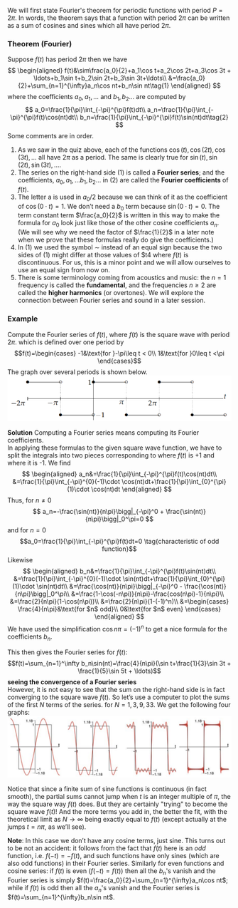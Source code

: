We will first state Fourier's theorem for periodic functions with period $P = 2\pi$. In words, the theorem says that a function with period $2\pi$ can be written as a sum of cosines and sines which all have period $2\pi$.

### Theorem (Fourier)
Suppose $f(t)$ has period $2\pi$ then we have
$$
\begin{aligned}
f(t)&\sim\frac{a_0}{2}+a_1\cos t+a_2\cos 2t+a_3\cos 3t + \ldots+b_1\sin t+b_2\sin 2t+b_3\sin 3t+\ldots\\
&=\frac{a_0}{2}+\sum_{n=1}^{\infty}a_n\cos nt+b_n\sin nt\tag{1}
\end{aligned}
$$
where the coefficients $a_0, a_1, \ldots$ and $b_1, b_2 \ldots$ are computed by
$$
a_0=\frac{1}{\pi}\int_{-\pi}^{\pi}f(t)dt\\
a_n=\frac{1}{\pi}\int_{-\pi}^{\pi}f(t)\cos(nt)dt\\
b_n=\frac{1}{\pi}\int_{-\pi}^{\pi}f(t)\sin(nt)dt\tag{2}
$$
Some comments are in order.  
1. As we saw in the quiz above, each of the functions $\cos(t), \cos(2t), \cos(3t), \ldots$ all have $2\pi$ as a period. The same is clearly true for $\sin(t), \sin(2t), \sin(3t), \ldots$.
2. The series on the right-hand side $(1)$ is called a **Fourier series**; and the coefficients, $a_0, a_1, \ldots b_1, b_2 \ldots$ in $(2)$ are called the **Fourier coefficients** of $f(t)$.
3. The letter a is used in $a_0/2$ because we can think of it as the coefficient of $\cos(0\cdot t) = 1$. We don’t need a $b_0$ term because $\sin(0\cdot t) = 0$. The term constant term $\frac{a_0}{2}$ is written in this way to make the formula for $a_0$ look just like those of the other cosine coefficients $a_n$. (We will see why we need the factor of $\frac{1}{2}$ in a later note when we prove that these formulas really do give the coefficients.)
4. In $(1)$ we used the symbol $\sim$ instead of an equal sign because the two sides of $(1)$ might differ at those values of $t4 where $f(t)$ is discontinuous. For us, this is a minor point and we will allow ourselves to use an equal sign from now on.
5. There is some terminology coming from acoustics and music: the $n = 1$ frequency is called the **fundamental**, and the frequencies $n \geq 2$ are called the **higher harmonics** (or overtones). We will explore the connection between Fourier series and sound in a later session.

### Example
Compute the Fourier series of $f(t)$, where $f(t)$ is the square wave with period $2\pi$. which is defined over one period by
$$f(t)=\begin{cases}
-1&\text{for }-\pi\leq t < 0\\
1&\text{for }0\leq t <\pi
\end{cases}$$
The graph over several periods is shown below.  
![](pic220201.png)

**Solution** Computing a Fourier series means computing its Fourier coefficients.  
In applying these formulas to the given square wave function, we have to split the integrals into two pieces corresponding to where $f(t)$ is +1 and where it is -1. We find  
$$
\begin{aligned}
a_n&=\frac{1}{\pi}\int_{-\pi}^{\pi}f(t)\cos(nt)dt\\
&=\frac{1}{\pi}\int_{-\pi}^{0}(-1)\cdot \cos(nt)dt+\frac{1}{\pi}\int_{0}^{\pi}(1)\cdot \cos(nt)dt
\end{aligned}
$$
Thus, for $n\neq0$  
$$
a_n=-\frac{\sin(nt)}{n\pi}\bigg|_{-\pi}^0 + \frac{\sin(nt)}{n\pi}\bigg|_0^\pi=0
$$
and for $n=0$  
$$a_0=\frac{1}{\pi}\int_{-\pi}^{\pi}f(t)dt=0 \tag{characteristic of odd function}$$
Likewise
$$
\begin{aligned}
b_n&=\frac{1}{\pi}\int_{-\pi}^{\pi}f(t)\sin(nt)dt\\
&=\frac{1}{\pi}\int_{-\pi}^{0}(-1)\cdot \sin(nt)dt+\frac{1}{\pi}\int_{0}^{\pi}(1)\cdot \sin(nt)dt\\
&=\frac{\cos(nt)}{n\pi}\bigg|_{-\pi}^0 - \frac{\cos(nt)}{n\pi}\bigg|_0^\pi\\
&=\frac{1-\cos(-n\pi)}{n\pi}-\frac{cos(n\pi)-1}{n\pi}\\
&=\frac{2}{n\pi}(1-\cos(n\pi))\\
&=\frac{2}{n\pi}(1-(-1)^n)\\
&=\begin{cases}
\frac{4}{n\pi}&\text{for $n$ odd}\\
0&\text{for $n$ even}
\end{cases}
\end{aligned}
$$
We have used the simplification $\cos n\pi = (-1)^n$ to get a nice formula for the coefficients $b_n$.

This then gives the Fourier series for $f(t)$:
$$f(t)=\sum_{n=1}^\infty b_n\sin(nt)=\frac{4}{n\pi}(\sin t+\frac{1}{3}\sin 3t + \frac{1}{5}\sin 5t + \ldots)$$
**seeing the convergence of a Fourier series**  
However, it is not easy to see that the sum on the right-hand side is in fact converging to the square wave $f(t)$. So let’s use a computer to plot the sums of the first $N$ terms of the series. for $N = 1, 3, 9, 33$. We get the following four graphs:  
![](pic220202.png)

Notice that since a finite sum of sine functions is continuous (in fact smooth), the partial sums cannot jump when $t$ is an integer multiple of $\pi$, the way the square way $f(t)$ does. But they are certainly "trying" to become the square wave $f(t)$! And the more terms you add in, the better the fit, with the theoretical limit as $N \rightarrow \infty$ being exactly equal to $f(t)$ (except
actually at the jumps $t = n\pi$, as we’ll see).

**Note**: In this case we don’t have any cosine terms, just sine. This turns out to be not an accident: it follows from the fact that $f(t)$ here is an *odd* function, i.e. $f(-t) = -f(t)$, and such functions have only sines (which are also odd functions) in their Fourier series. Similarly for even functions and cosine series: if $f(t)$ is even ($f(-t) = f(t)$) then all the $b_n$'s vanish and the Fourier series is simply $f(t)=\frac{a_0}{2}+\sum_{n=1}^{\infty}a_n\cos nt$; while if $f(t)$ is odd then all the $a_n$'s vanish and the Fourier series is $f(t)=\sum_{n=1}^{\infty}b_n\sin nt$.
